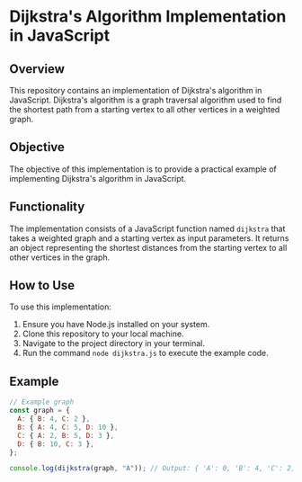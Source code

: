 # Dijkstra's Algorithm Implementation in JavaScript

## Overview

This repository contains an implementation of Dijkstra's algorithm in JavaScript. Dijkstra's algorithm is a graph traversal algorithm used to find the shortest path from a starting vertex to all other vertices in a weighted graph.

## Objective

The objective of this implementation is to provide a practical example of implementing Dijkstra's algorithm in JavaScript.

## Functionality

The implementation consists of a JavaScript function named `dijkstra` that takes a weighted graph and a starting vertex as input parameters. It returns an object representing the shortest distances from the starting vertex to all other vertices in the graph.

## How to Use

To use this implementation:

1. Ensure you have Node.js installed on your system.
2. Clone this repository to your local machine.
3. Navigate to the project directory in your terminal.
4. Run the command `node dijkstra.js` to execute the example code.

## Example

```javascript
// Example graph
const graph = {
  A: { B: 4, C: 2 },
  B: { A: 4, C: 5, D: 10 },
  C: { A: 2, B: 5, D: 3 },
  D: { B: 10, C: 3 },
};

console.log(dijkstra(graph, "A")); // Output: { 'A': 0, 'B': 4, 'C': 2, 'D': 5 }
```
